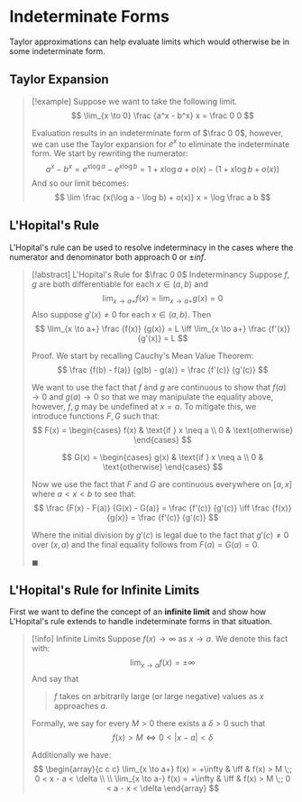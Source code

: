 # Indeterminate Forms

Taylor approximations can help evaluate limits which would otherwise be in some indeterminate form.

## Taylor Expansion

> [!example]
> Suppose we want to take the following limit.
> $$
> \lim_{x \to 0} \frac {a^x - b^x} x = \frac 0 0
> $$
>
> Evaluation results in an indeterminate form of $\frac 0 0$, however, we can use the Taylor expansion for $e^x$ to eliminate the indeterminate form. We start by rewriting the numerator:
> $$
> a^x - b^x = e^{x \log a} - e^{x \log b} = 1 + x \log a + o(x) - (1 + x \log b + o(x))
> $$
> And so our limit becomes:
> $$
> \lim \frac {x(\log a - \log b) + o(x)} x = \log \frac a b
> $$

## L'Hopital's Rule

L'Hopital's rule can be used to resolve indeterminacy in the cases where the numerator and denominator both approach 0 or $\pm inf$.

> [!abstract] L'Hopital's Rule for $\frac 0 0$ Indeterminancy
> Suppose $f, g$ are both differentiable for each $x \in (a, b)$ and
> $$
> \lim_{x \to a+} f(x) = \lim_{x \to a+} g(x) = 0
> $$
> Also suppose $g'(x) \neq 0$ for each $x \in (a, b)$. Then
> $$
> \lim_{x \to a+} \frac {f(x)} {g(x)} = L
> \iff
> \lim_{x \to a+} \frac {f'(x)} {g'(x)} = L
> $$
>
> Proof.
> We start by recalling Cauchy's Mean Value Theorem:
> $$
> \frac {f(b) - f(a)} {g(b) - g(a)} = \frac {f'(c)} {g'(c)}
> $$
>
> We want to use the fact that $f$ and $g$ are continuous to show that $f(a) \to 0$ and $g(a) \to 0$ so that we may manipulate the equality above, however, $f, g$ may be undefined at $x = a$. To mitigate this, we introduce functions $F, G$ such that:
> $$
> F(x) =
> \begin{cases}
> f(x) & \text{if } x \neq a \\
> 0 & \text{otherwise}
> \end{cases}
> $$
>
> $$
> G(x) =
> \begin{cases}
> g(x) & \text{if } x \neq a \\
> 0 & \text{otherwise}
> \end{cases}
> $$
>
> Now we use the fact that $F$ and $G$ are continuous everywhere on $[a, x]$ where $a \lt x \lt b$ to see that:
> $$
> \frac {F(x) - F(a)} {G(x) - G(a)} = \frac {f'(c)} {g'(c)}
> \iff
> \frac {f(x)} {g(x)} = \frac {f'(c)} {g'(c)}
> $$
>
> Where the initial division by $g'(c)$ is legal due to the fact that $g'(c) \neq 0$ over $(x, a)$ and the final equality follows from $F(a) = G(a) = 0$.
>
> $\blacksquare$

## L'Hopital's Rule for Infinite Limits

First we want to define the concept of an **infinite limit** and show how L'Hopital's rule extends to handle indeterminate forms in that situation.

> [!info] Infinite Limits
> Suppose $f(x) \to \infty$ as $x \to a$. We denote this fact with:
> $$
> \lim_{x \to a} f(x) = \pm \infty
> $$
> And say that
> > $f$ takes on arbitrarily large (or large negative) values as $x$ approaches $a$.
>
> Formally, we say for every $M \gt 0$ there exists a $\delta \gt 0$ such that
> $$
> f(x) \gt M \iff 0 < |x - a| < \delta
> $$
>
> Additionally we have:
> $$
> \begin{array}{c c c}
> \lim_{x \to a+} f(x) = +\infty & \iff & f(x) > M \;; 0 < x - a < \delta \\ \\
> \lim_{x \to a-} f(x) = +\infty & \iff & f(x) > M \;; 0 < a - x < \delta
> \end{array}
> $$